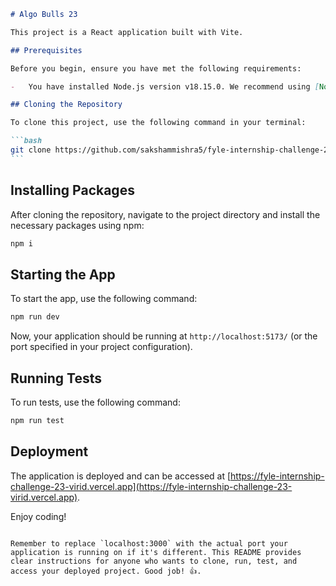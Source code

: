 ````markdown
# Algo Bulls 23

This project is a React application built with Vite.

## Prerequisites

Before you begin, ensure you have met the following requirements:

-   You have installed Node.js version v18.15.0. We recommend using [Node Version Manager (nvm)](https://github.com/nvm-sh/nvm) to easily switch between Node.js versions.

## Cloning the Repository

To clone this project, use the following command in your terminal:

```bash
git clone https://github.com/sakshammishra5/fyle-internship-challenge-23
```
````

## Installing Packages

After cloning the repository, navigate to the project directory and install the necessary packages using npm:

```bash
npm i
```

## Starting the App

To start the app, use the following command:

```bash
npm run dev
```

Now, your application should be running at `http://localhost:5173/` (or the port specified in your project configuration).

## Running Tests

To run tests, use the following command:

```bash
npm run test
```

## Deployment

The application is deployed and can be accessed at [https://fyle-internship-challenge-23-virid.vercel.app](https://fyle-internship-challenge-23-virid.vercel.app).

Enjoy coding!

```

Remember to replace `localhost:3000` with the actual port your application is running on if it's different. This README provides clear instructions for anyone who wants to clone, run, test, and access your deployed project. Good job! 👍.
```
